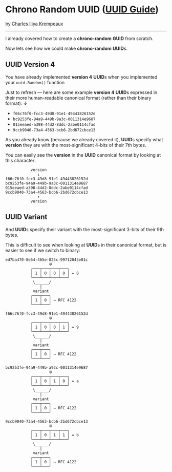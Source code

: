 # Chrono Random UUID ([UUID Guide](../../README.md))

by [Charles Iliya Krempeaux](http://changelog.ca/)

---

I already covered how to create a **chrono-random** **GUID** from scratch.

Now lets see how we could make **chrono-random** **UUID**s.

## UUID Version 4

You have already implemented **version 4** **UUID**s when you implemented your `uuid.Random()` function

Just to refresh — here are some example **version 4** **UUID**s expressed in their more human-readable canonical format (rather than their binary format):
                 ↓
* `f66c76f0-fcc3-49d8-91e1-49443826152d`
* `bc9253fe-94a9-449b-9a3c-0011314e9687`
* `015eeaed-a398-44d2-8ddc-2abe0114cfad`
* `9ccb9040-73a4-4563-bcb6-2bd672cbce13`

As you already know (because we already covered it), **UUID**s specify what **version** they are with the most-significant 4-bits of their 7th bytes.

You can easily see the **version** in the **UUID** canonical format by looking at this character:
```
           version
              ↓
f66c76f0-fcc3-49d8-91e1-49443826152d
bc9253fe-94a9-449b-9a3c-0011314e9687
015eeaed-a398-44d2-8ddc-2abe0114cfad
9ccb9040-73a4-4563-bcb6-2bd672cbce13
              ↑
           version
```

## UUID Variant

And **UUID**s specify their variant with the most-significant 3-bits of their 9th bytes.

This is difficult to see when looking at **UUID**s in their canonical format, but is easier to see if we switch to binary:
```
ed7ba470-8e54-465e-825c-99712043e01c
                   ⟱
           ┌───┬───┬───┬───┐
           │ 1 │ 0 │ 0 │ 0 │ = 8
           └───┴───┴───┴───┘
            \______/
               |
            variant
           ┌───┬───┐
           │ 1 │ 0 │ ⇝ RFC 4122
           └───┴───┘
```
```
f66c76f0-fcc3-49d8-91e1-49443826152d
                   ⟱
           ┌───┬───┬───┬───┐
           │ 1 │ 0 │ 0 │ 1 │ = 9
           └───┴───┴───┴───┘
            \______/
               |
            variant
           ┌───┬───┐
           │ 1 │ 0 │ ⇝ RFC 4122
           └───┴───┘
```
```
bc9253fe-94a9-449b-a93c-0011314e9687
                   ⟱
           ┌───┬───┬───┬───┐
           │ 1 │ 0 │ 1 │ 0 │ = a
           └───┴───┴───┴───┘
            \______/
               |
            variant
           ┌───┬───┐
           │ 1 │ 0 │ ⇝ RFC 4122
           └───┴───┘
```
```
9ccb9040-73a4-4563-bcb6-2bd672cbce13
                   ⟱
           ┌───┬───┬───┬───┐
           │ 1 │ 0 │ 1 │ 1 │ = b
           └───┴───┴───┴───┘
            \______/
               |
            variant
           ┌───┬───┐
           │ 1 │ 0 │ ⇝ RFC 4122
           └───┴───┘
```
